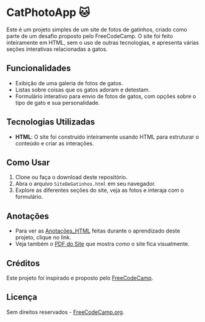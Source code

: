 # CatPhotoApp 🐱

Este é um projeto simples de um site de fotos de gatinhos, criado como parte de um desafio proposto pelo FreeCodeCamp. O site foi feito inteiramente em HTML, sem o uso de outras tecnologias, e apresenta várias seções interativas relacionadas a gatos.

## Funcionalidades

- Exibição de uma galeria de fotos de gatos.
- Listas sobre coisas que os gatos adoram e detestam.
- Formulário interativo para envio de fotos de gatos, com opções sobre o tipo de gato e sua personalidade.

## Tecnologias Utilizadas

- **HTML**: O site foi construído inteiramente usando HTML para estruturar o conteúdo e criar as interações.

## Como Usar

1. Clone ou faça o download deste repositório.
2. Abra o arquivo `SiteDeGatinhos.html` em seu navegador.
3. Explore as diferentes seções do site, veja as fotos e interaja com o formulário.

## Anotações

- Para ver as [Anotações_HTML](./Anotações_HTML.md) feitas durante o aprendizado deste projeto, clique no link.
- Veja também o [PDF do Site](./SiteDeGatinhosPdf.pdf) que mostra como o site fica visualmente.

## Créditos

Este projeto foi inspirado e proposto pelo [FreeCodeCamp](https://www.freecodecamp.org).

## Licença

Sem direitos reservados - [FreeCodeCamp.org](https://www.freecodecamp.org).
